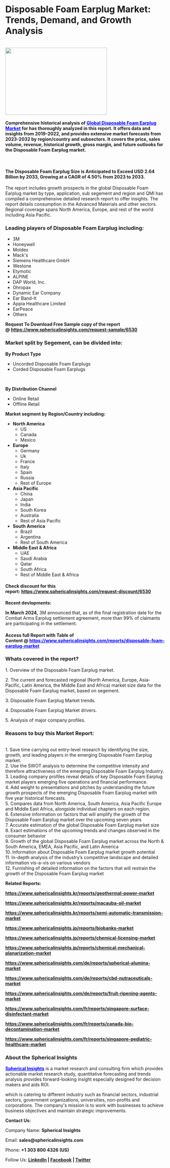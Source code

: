 <h1 class="post-title entry-title">Disposable Foam Earplug Market: Trends, Demand, and Growth Analysis</h1>
<div class="post-share-buttons post-share-buttons-top">&nbsp;
<div class="post-outer">
<div class="post">
<div id="post-body-8064680666554960490" class="post-body entry-content float-container">
<div class="separator"><strong><a href="https://blogger.googleusercontent.com/img/a/AVvXsEhNty8ZihrAbqUy8V7CXZDmMYASKdN4p9Y-JD6vgrwTM9fele6s-iOUAq52An46W3HR8maZvi2RlVwHJ1--6nkVWLn3yhciA2oYkrvjVozblUTUuxqameaFXaIv-qLHw0laT9PNJkB0ajnW4DSb-34HWlW6DUNq58oZlnOD2avePr6kOI2h_65jib4PPmjJ"><img src="https://blogger.googleusercontent.com/img/a/AVvXsEhNty8ZihrAbqUy8V7CXZDmMYASKdN4p9Y-JD6vgrwTM9fele6s-iOUAq52An46W3HR8maZvi2RlVwHJ1--6nkVWLn3yhciA2oYkrvjVozblUTUuxqameaFXaIv-qLHw0laT9PNJkB0ajnW4DSb-34HWlW6DUNq58oZlnOD2avePr6kOI2h_65jib4PPmjJ" alt="" width="320" height="212" data-original-height="596" data-original-width="900" /></a></strong></div>
<strong><br />Comprehensive historical analysis of&nbsp;<span style="color: #0000ff;"><a style="color: #0000ff;" href="https://www.sphericalinsights.com/reports/disposable-foam-earplug-market" target="_blank">Global Disposable Foam Earplug Market</a></span>&nbsp;for has thoroughly analyzed in this report. It offers data and insights from 2019-2022, and provides extensive market forecasts from 2023-2032 by region/country and subsectors. It covers the price, sales volume, revenue, historical growth, gross margin, and future outlooks for the Disposable Foam Earplug market.</strong>
<p>&nbsp;</p>
<h4><strong>The Disposable Foam Earplug Size is Anticipated to Exceed USD 2.64 Billion by 2033, Growing at a CAGR of 4.50% from 2023 to 2033.</strong></h4>
<p>The report includes growth prospects in the global Disposable Foam Earplug market by type, application, sub segement and region and QMI has compiled a comprehensive detailed research report to offer insights. The report details consumption in the Advanced Materials and other sectors. Regional coverage spans North America, Europe, and rest of the world including Asia Pacific.</p>
<h3><strong>Leading players of Disposable Foam Earplug including:</strong></h3>
<ul>
<li>3M</li>
<li>Honeywell</li>
<li>Moldex</li>
<li>Mack's</li>
<li>Siemens Healthcare GmbH</li>
<li>Westone</li>
<li>Etymotic</li>
<li>ALPINE</li>
<li>DAP World, Inc.</li>
<li>Ohropax</li>
<li>Dynamic Ear Company</li>
<li>Ear Band-It</li>
<li>Appia Healthcare Limited</li>
<li>EarPeace</li>
<li>Others</li>
</ul>
<p><strong>Request To Download Free Sample copy of the report @&nbsp;<a href="https://www.sphericalinsights.com/request-sample/6530" target="_blank">https://www.sphericalinsights.com/request-sample/6530</a></strong></p>
<h3><strong>Market split by Segement, can be divided into:</strong></h3>
<p><strong>By Product Type</strong></p>
<ul>
<li>Uncorded Disposable Foam Earplugs</li>
<li>Corded Disposable Foam Earplugs</li>
</ul>
<p>&nbsp;</p>
<p><strong>By Distribution Channel</strong></p>
<ul>
<li>Online Retail</li>
<li>Offline Retail</li>
</ul>
<p><strong>Market segment by Region/Country including:</strong></p>
<ul>
<li><strong>North America</strong>
<ul>
<li>US</li>
<li>Canada</li>
<li>Mexico</li>
</ul>
</li>
<li><strong>Europe</strong>
<ul>
<li>Germany</li>
<li>Uk</li>
<li>France</li>
<li>Italy</li>
<li>Spain</li>
<li>Russia</li>
<li>Rest of Europe</li>
</ul>
</li>
<li><strong>Asia Pacific</strong>
<ul>
<li>China</li>
<li>Japan</li>
<li>India</li>
<li>South Korea</li>
<li>Australia</li>
<li>Rest of Asia Pacific</li>
</ul>
</li>
<li><strong>South America</strong>
<ul>
<li>Brazil</li>
<li>Argentina</li>
<li>Rest of South America</li>
</ul>
</li>
<li><strong>Middle East &amp; Africa</strong>
<ul>
<li>UAE</li>
<li>Saudi Arabia</li>
<li>Qatar</li>
<li>South Africa</li>
<li>Rest of Middle East &amp; Africa</li>
</ul>
</li>
</ul>
<h4>Check discount for this report:&nbsp;<a href="https://www.sphericalinsights.com/request-discount/6530" target="_blank">https://www.sphericalinsights.com/request-discount/6530</a></h4>
<p><strong>Recent devlopments:</strong></p>
<p><strong>In March 2024,</strong>&nbsp;3M announced that, as of the final registration date for the Combat Arms Earplug settlement agreement, more than 99% of claimants are participating in the settlement.</p>
<h4>Access full Report with Table of Content&nbsp;@&nbsp;<span style="color: #0000ff;"><a style="color: #0000ff;" href="https://www.sphericalinsights.com/reports/disposable-foam-earplug-market" target="_blank">https://www.sphericalinsights.com/reports/disposable-foam-earplug-market</a></span></h4>
<h3><strong>Whats covered in the report?</strong></h3>
<p>1. Overview of the Disposable Foam Earplug market.</p>
<p>2. The current and forecasted regional (North America, Europe, Asia-Pacific, Latin America, the Middle East and Africa) market size data for the Disposable Foam Earplug market, based on segement.</p>
<p>3. Disposable Foam Earplug Market trends.</p>
<p>4. Disposable Foam Earplug Market drivers.</p>
<p>5. Analysis of major company profiles.</p>
<h3><strong>Reasons to buy this Market Report:</strong></h3>
<p><br />1. Save time carrying out entry-level research by identifying the size, growth, and leading players in the emerging Disposable Foam Earplug market.<br />2. Use the SWOT analysis to determine the competitive intensity and therefore attractiveness of the emerging Disposable Foam Earplug Industry.<br />3. Leading company profiles reveal details of key Disposable Foam Earplug market players emerging five operations and financial performance.<br />4. Add weight to presentations and pitches by understanding the future growth prospects of the emerging Disposable Foam Earplug market with five year historical forecasts.<br />5. Compares data from North America, South America, Asia Pacific Europe and Middle East Africa, alongside individual chapters on each region.<br />6. Extensive information on factors that will amplify the growth of the Disposable Foam Earplug market over the upcoming seven years<br />7. Accurate estimation of the global Disposable Foam Earplug market size<br />8. Exact estimations of the upcoming trends and changes observed in the consumer behavior<br />9. Growth of the global Disposable Foam Earplug market across the North &amp; South America, EMEA, Asia Pacific, and Latin America<br />10. Information about Disposable Foam Earplug market growth potential<br />11. In-depth analysis of the industry&rsquo;s competitive landscape and detailed information vis-a-vis on various vendors<br />12. Furnishing of detailed information on the factors that will restrain the growth of the Disposable Foam Earplug market</p>
<p><strong>Related Reports:</strong></p>
<p><strong><a href="https://www.sphericalinsights.kr/reports/geothermal-power-market">https://www.sphericalinsights.kr/reports/geothermal-power-market</a>&nbsp;</strong></p>
<p><strong><a href="https://www.sphericalinsights.kr/reports/macauba-oil-market">https://www.sphericalinsights.kr/reports/macauba-oil-market</a></strong></p>
<p><strong><a href="https://www.sphericalinsights.kr/reports/semi-automatic-transmission-market">https://www.sphericalinsights.kr/reports/semi-automatic-transmission-market</a></strong></p>
<p><strong><a href="https://www.sphericalinsights.jp/reports/biobanks-market">https://www.sphericalinsights.jp/reports/biobanks-market</a></strong></p>
<p><strong><a href="https://www.sphericalinsights.jp/reports/chemical-licensing-market">https://www.sphericalinsights.jp/reports/chemical-licensing-market</a></strong></p>
<p><strong><a href="https://www.sphericalinsights.jp/reports/chemical-mechanical-planarization-market">https://www.sphericalinsights.jp/reports/chemical-mechanical-planarization-market</a></strong></p>
<p><strong><a href="https://www.sphericalinsights.com/de/reports/spherical-alumina-market">https://www.sphericalinsights.com/de/reports/spherical-alumina-market</a></strong></p>
<p><strong><a href="https://www.sphericalinsights.com/de/reports/cbd-nutraceuticals-market">https://www.sphericalinsights.com/de/reports/cbd-nutraceuticals-market</a></strong></p>
<p><strong><a href="https://www.sphericalinsights.com/de/reports/fruit-ripening-agents-market">https://www.sphericalinsights.com/de/reports/fruit-ripening-agents-market</a></strong></p>
<p><strong><a href="https://www.sphericalinsights.com/fr/reports/singapore-surface-disinfectant-market">https://www.sphericalinsights.com/fr/reports/singapore-surface-disinfectant-market</a></strong></p>
<p><strong><a href="https://www.sphericalinsights.com/fr/reports/canada-bio-decontamination-market">https://www.sphericalinsights.com/fr/reports/canada-bio-decontamination-market</a></strong></p>
<p><strong><a href="https://www.sphericalinsights.com/fr/reports/singapore-pediatric-healthcare-market">https://www.sphericalinsights.com/fr/reports/singapore-pediatric-healthcare-market</a></strong></p>
<h3><strong>About the Spherical Insights</strong></h3>
<p><span style="color: #0000ff;"><strong><a style="color: #0000ff;" href="https://www.sphericalinsights.com/" target="_blank">Spherical Insights</a></strong></span>&nbsp;is a market research and consulting firm which provides actionable market research study, quantitative forecasting and trends analysis provides forward-looking insight especially designed for decision makers and aids ROI.</p>
<p>which is catering to different industry such as financial sectors, industrial sectors, government organizations, universities, non-profits and corporations. The company's mission is to work with businesses to achieve business objectives and maintain strategic improvements.</p>
<p><strong>Contact Us:</strong></p>
<p>Company Name:&nbsp;<strong>Spherical Insights</strong></p>
<p>Email:&nbsp;<strong>sales@sphericalinsights.com</strong></p>
<p>Phone:&nbsp;<strong>+1 303 800 4326 (US)</strong></p>
<p>Follow Us:&nbsp;<strong><a href="https://www.linkedin.com/company/spherical-insight/"><u>LinkedIn</u></a>&nbsp;|&nbsp;<a href="https://www.facebook.com/sphericalinsights22"><u>Facebook</u></a>&nbsp;|&nbsp;<a href="https://twitter.com/SInsights_US"><u>Twitter</u></a></strong></p>
</div>
<div class="post-bottom">&nbsp;</div>
</div>
</div>
<section id="comments" class="comments embed" data-num-comments="0"><a name="comments"></a></section>
</div>
<div class="post-header">&nbsp;</div>
